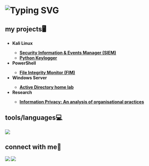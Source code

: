 <h1>
<img src="https://readme-typing-svg.herokuapp.com?font=Montserrat&size=35&duration=2500&pause=1000&color=FFFFFF&width=435&lines=hi+there!%F0%9F%91%8B;i'm+jack." alt="Typing SVG" /></a>
</h1>  
<h2>my projects🖥️</h2>

- <b>Kali Linux
  - [Security Information & Events Manager (SIEM)](https://github.com/jackam-o7/SIEM)
  - [Python Keylogger](https://github.com/jackam-o7/keylogger)
- <b>PowerShell
  - [File Integrity Monitor (FIM)](https://github.com/jackam-o7/FIM)
- <b>Windows Server
  - [Active Directory home lab](https://github.com/jackam-o7/ActiveDirectoryHomeLab)
- <b>Research
  - [Information Privacy: An analysis of organisational practices](https://github.com/jackam-o7/finalyrproject)
    

<h2>tools/languages💻</h2>
    <img src="https://skillicons.dev/icons?i=kali,bash,powershell,github,git,ableton,html,elasticsearch,python,mysql,linux,notion,ps,ubuntu,wordpress" /><br>
</div>
    
<h2> connect with me💬</h2>



<a href="https://linkedin.comin/jack-maloney-a58002289/"><img src="https://img.shields.io/badge/-LinkedIn-0072b1?&style=for-the-badge&logo=linkedin&logoColor=white" /></a>
<a href="mailto:jackmaloney333@gmail.com"><img src="https://img.shields.io/badge/Gmail-D14836?style=for-the-badge&logo=gmail&logoColor=white" /></a>
<!--

**jackam-o7/jackam-o7** is a ✨ _special_ ✨ repository because its `README.md` (this file) appears on your GitHub profile.
## oidaoijdoaijaoiwj
Here are some ideas to get you started:

- 🔭 I’m currently working on ...
- 🌱 I’m currently learning ...
- 👯 I’m looking to collaborate on ...
- 🤔 I’m looking for help with ...
- 💬 Ask me about ...
- 📫 How to reach me: ...
- 😄 Pronouns: ...
- ⚡ Fun fact: ...
-->
